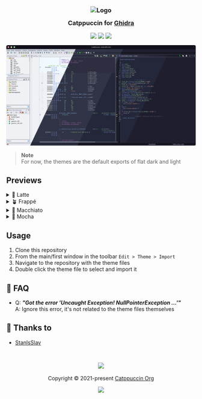 <h3 align="center">
	<img src="https://raw.githubusercontent.com/catppuccin/catppuccin/main/assets/logos/exports/1544x1544_circle.png" width="100" alt="Logo"/><br/>
	<img src="https://raw.githubusercontent.com/catppuccin/catppuccin/main/assets/misc/transparent.png" height="30" width="0px"/>
	Catppuccin for <a href="https://ghidra-sre.org/">Ghidra</a>
	<img src="https://raw.githubusercontent.com/catppuccin/catppuccin/main/assets/misc/transparent.png" height="30" width="0px"/>
</h3>

<p align="center">
	<a href="https://github.com/StanlsSlav/ghidra/stargazers"><img src="https://img.shields.io/github/stars/StanlsSlav/ghidra?colorA=363a4f&colorB=b7bdf8&style=for-the-badge"></a>
	<a href="https://github.com/StanlsSlav/ghidra/issues"><img src="https://img.shields.io/github/issues/StanlsSlav/ghidra?colorA=363a4f&colorB=f5a97f&style=for-the-badge"></a>
	<a href="https://github.com/StanlsSlav/ghidra/contributors"><img src="https://img.shields.io/github/contributors/StanlsSlav/ghidra?colorA=363a4f&colorB=a6da95&style=for-the-badge"></a>
</p>

<p align="center">
	<img src="./assets/preview.webp"/>
</p>

> **Note**\
> For now, the themes are the default exports of flat dark and light

## Previews

<details>
<summary>🌻 Latte</summary>
<img src="./assets/latte.webp"/>
</details>
<details>
<summary>🪴 Frappé</summary>
<img src="./assets/frappe.webp"/>
</details>
<details>
<summary>🌺 Macchiato</summary>
<img src="./assets/macchiato.webp"/>
</details>
<details>
<summary>🌿 Mocha</summary>
<img src="./assets/mocha.webp"/>
</details>

## Usage

1. Clone this repository
2. From the main/first window in the toolbar `Edit > Theme > Import`
3. Navigate to the repository with the theme files
4. Double click the theme file to select and import it

## 🙋 FAQ

- Q: **_"Got the error 'Uncaught Exception! NullPointerException ...'"_**\
  A: Ignore this error, it's not related to the theme files themselves

## 💝 Thanks to

- [StanlsSlav](https://github.com/StanlsSlav)

&nbsp;

<p align="center">
	<img src="https://raw.githubusercontent.com/catppuccin/catppuccin/main/assets/footers/gray0_ctp_on_line.svg?sanitize=true" />
</p>

<p align="center">
	Copyright &copy; 2021-present <a href="https://github.com/catppuccin" target="_blank">Catppuccin Org</a>
</p>

<p align="center">
	<a href="https://github.com/catppuccin/catppuccin/blob/main/LICENSE"><img src="https://img.shields.io/static/v1.svg?style=for-the-badge&label=License&message=MIT&logoColor=d9e0ee&colorA=363a4f&colorB=b7bdf8"/></a>
</p>
